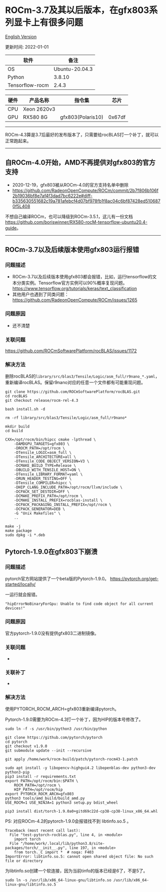 
# ROCm-3.7及其以后版本，在gfx803系列显卡上有很多问题

[English Version](README.md)

更新时间: 2022-01-01

|软件           |备注          |
|---------------|--------------|
|OS             |Ubuntu-20.04.3|
|Python         |3.8.10        |
|Tensorflow-rocm|2.4.3         |

|硬件    |产品名称    |指令集           |芯片   |
|--------|------------|-----------------|-------|
|CPU     |Xeon 2620v3 |                 |       |
|GPU     |RX580 8G    |gfx803(Polaris10)|0x67df |

---

ROCm-4.3算是3.7后最好的发布版本了，只需要给rocBLAS打一个补丁，就可以正常跑起来。

---

## 自ROCm-4.0开始，AMD不再提供对gfx803的官方支持

* 2020-12-19，gfx803被从ROCm-4.0的官方支持名单中删除
* <https://github.com/RadeonOpenCompute/ROCm/commit/2b7f806b106f2b19036bf8e7af4f3dad7bc6222e#diff-b335630551682c19a781afebcf4d07bf978fb1f8ac04c6bf87428ed5106870f5L408>

不想自己编译ROCm，也可以降级到ROCm-3.5.1，这儿有一份文档<https://github.com/boriswinner/RX580-rocM-tensorflow-ubuntu20.4-guide>。

---

## ROCm-3.7以及后续版本使用gfx803运行报错

### 问题描述

* ROCm-3.7以及后续版本使用gfx803都会报错，比如，运行tensorflow的文本分类实例。Tensorflow官方实例可以90%概率复现问题。 <https://www.tensorflow.org/tutorials/keras/text_classification>
* 其他用户也遇到了同类问题： <https://github.com/RadeonOpenCompute/ROCm/issues/1265>

### 问题原因

* 还不清楚

### 关联问题

<https://github.com/ROCmSoftwarePlatform/rocBLAS/issues/1172>

### 解决方法

删除rocBLAS的`library/src/blas3/Tensile/Logic/asm_full/r9nano_*.yaml`，重新编译rocBLAS。保留r9nano对应的任意一个文件都有可能重现问题。

```
git clone https://github.com/ROCmSoftwarePlatform/rocBLAS.git
cd rocBLAS
git checkout release/rocm-rel-4.3

bash install.sh -d

rm -rf library/src/blas3/Tensile/Logic/asm_full/r9nano*

mkdir build
cd build

CXX=/opt/rocm/bin/hipcc cmake -lpthread \
    -DAMDGPU_TARGETS=gfx803 \
    -DROCM_PATH=/opt/rocm \
    -DTensile_LOGIC=asm_full \
    -DTensile_ARCHITECTURE=all \
    -DTensile_CODE_OBJECT_VERSION=V3 \
    -DCMAKE_BUILD_TYPE=Release \
    -DBUILD_WITH_TENSILE_HOST=ON \
    -DTensile_LIBRARY_FORMAT=yaml \
    -DRUN_HEADER_TESTING=OFF \
    -DTensile_COMPILER=hipcc \
    -DHIP_CLANG_INCLUDE_PATH=/opt/rocm/llvm/include \
    -DCPACK_SET_DESTDIR=OFF \
    -DCMAKE_PREFIX_PATH=/opt/rocm \
    -DCMAKE_INSTALL_PREFIX=rocblas-install \
    -DCPACK_PACKAGING_INSTALL_PREFIX=/opt/rocm \
    -DCPACK_GENERATOR=DEB \
    -G "Unix Makefiles" \
    ..

make -j
make package
sudo dpkg -i *.deb

```

## Pytorch-1.9.0在gfx803下崩溃

### 问题描述

pytorch官方网站提供了一个beta版的Pytorch-1.9.0。 
<https://pytorch.org/get-started/locally/>

一运行就会报错。

```
"hipErrorNoBinaryForGpu: Unable to find code object for all current devices!"

```

### 问题原因

官方pytorch-1.9.0没有提供gfx803二进制镜像。

### 关联问题

-

### 关联补丁

-

### 解决方法

使用PYTORCH_ROCM_ARCH=gfx803重新编译pytorch。

Pytorch-1.9.0需要为ROCm-4.3打一个补丁，因为HIP的版本号修改了。

```
sudo ln -f -s /usr/bin/python3 /usr/bin/python

git clone https://github.com/pytorch/pytorch
cd pytorch
git checkout v1.9.0
git submodule update --init --recursive

git apply /home/work/rocm-build/patch/pytorch-rocm43-1.patch

sudo apt install -y libopencv-highgui4.2 libopenblas-dev python3-dev python3-pip
pip3 install -r requirements.txt
export PATH=/opt/rocm/bin:$PATH \
    ROCM_PATH=/opt/rocm \
    HIP_PATH=/opt/rocm/hip 
export PYTORCH_ROCM_ARCH=gfx803
python3 tools/amd_build/build_amd.py
USE_ROCM=1 USE_NINJA=1 python3 setup.py bdist_wheel

pip3 install dist/torch-1.9.0a0+gitd69c22d-cp38-cp38-linux_x86_64.whl

```

PS: 对应ROCm-4.2的pytorch-1.9.0会报错找不到 libtinfo.so.5 。

```
Traceback (most recent call last):
  File "test-pytorch-rocblas.py", line 4, in <module>
    import torch
  File "/home/work/.local/lib/python3.8/site-packages/torch/__init__.py", line 197, in <module>
    from torch._C import *  # noqa: F403
ImportError: libtinfo.so.5: cannot open shared object file: No such file or directory

```

为libtinfo.so创建一个软连接，因为当前tinfo的版本已经是6了，不是5了。

```
sudo ln -s /usr/lib/x86_64-linux-gnu/libtinfo.so /usr/lib/x86_64-linux-gnu/libtinfo.so.5

```



